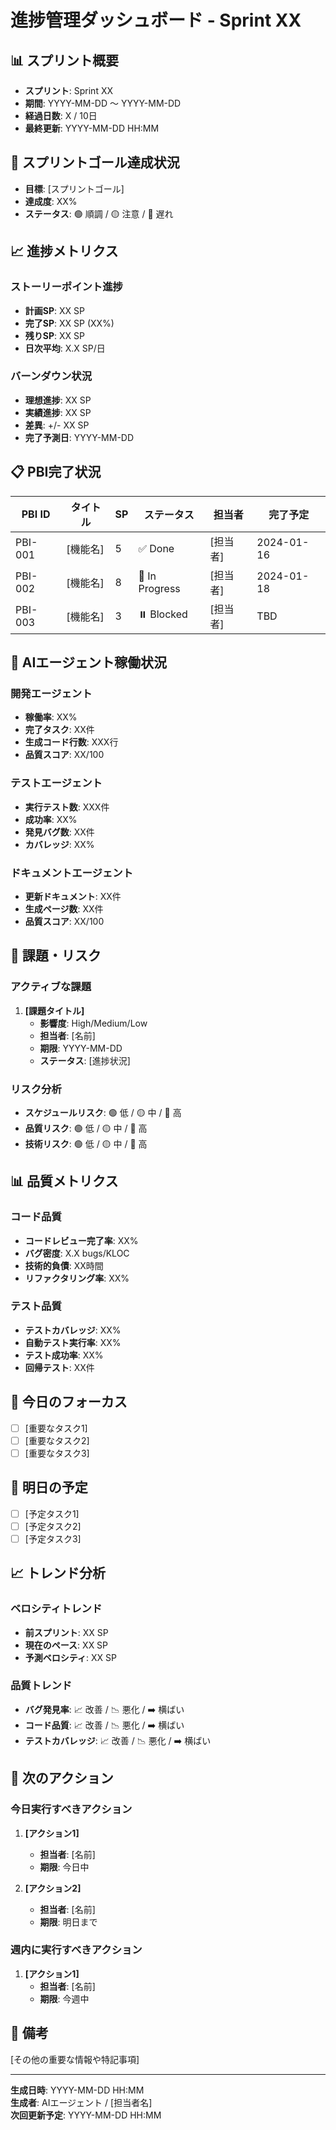 # 進捗管理ダッシュボード - Sprint XX

## 📊 スプリント概要
- **スプリント**: Sprint XX
- **期間**: YYYY-MM-DD ～ YYYY-MM-DD
- **経過日数**: X / 10日
- **最終更新**: YYYY-MM-DD HH:MM

## 🎯 スプリントゴール達成状況
- **目標**: [スプリントゴール]
- **達成度**: XX% 
- **ステータス**: 🟢 順調 / 🟡 注意 / 🔴 遅れ

## 📈 進捗メトリクス

### ストーリーポイント進捗
- **計画SP**: XX SP
- **完了SP**: XX SP (XX%)
- **残りSP**: XX SP
- **日次平均**: X.X SP/日

### バーンダウン状況
- **理想進捗**: XX SP
- **実績進捗**: XX SP
- **差異**: +/- XX SP
- **完了予測日**: YYYY-MM-DD

## 📋 PBI完了状況

| PBI ID | タイトル | SP | ステータス | 担当者 | 完了予定 |
|--------|----------|----|-----------|---------|---------| 
| PBI-001 | [機能名] | 5 | ✅ Done | [担当者] | 2024-01-16 |
| PBI-002 | [機能名] | 8 | 🔄 In Progress | [担当者] | 2024-01-18 |
| PBI-003 | [機能名] | 3 | ⏸️ Blocked | [担当者] | TBD |

## 🤖 AIエージェント稼働状況

### 開発エージェント
- **稼働率**: XX%
- **完了タスク**: XX件
- **生成コード行数**: XXX行
- **品質スコア**: XX/100

### テストエージェント
- **実行テスト数**: XXX件
- **成功率**: XX%
- **発見バグ数**: XX件
- **カバレッジ**: XX%

### ドキュメントエージェント
- **更新ドキュメント**: XX件
- **生成ページ数**: XX件
- **品質スコア**: XX/100

## 🚨 課題・リスク

### アクティブな課題
1. **[課題タイトル]**
   - **影響度**: High/Medium/Low
   - **担当者**: [名前]
   - **期限**: YYYY-MM-DD
   - **ステータス**: [進捗状況]

### リスク分析
- **スケジュールリスク**: 🟢 低 / 🟡 中 / 🔴 高
- **品質リスク**: 🟢 低 / 🟡 中 / 🔴 高
- **技術リスク**: 🟢 低 / 🟡 中 / 🔴 高

## 📊 品質メトリクス

### コード品質
- **コードレビュー完了率**: XX%
- **バグ密度**: X.X bugs/KLOC
- **技術的負債**: XX時間
- **リファクタリング率**: XX%

### テスト品質
- **テストカバレッジ**: XX%
- **自動テスト実行率**: XX%
- **テスト成功率**: XX%
- **回帰テスト**: XX件

## 🎯 今日のフォーカス
- [ ] [重要なタスク1]
- [ ] [重要なタスク2]
- [ ] [重要なタスク3]

## 📅 明日の予定
- [ ] [予定タスク1]
- [ ] [予定タスク2]
- [ ] [予定タスク3]

## 📈 トレンド分析

### ベロシティトレンド
- **前スプリント**: XX SP
- **現在のペース**: XX SP
- **予測ベロシティ**: XX SP

### 品質トレンド
- **バグ発見率**: 📈 改善 / 📉 悪化 / ➡️ 横ばい
- **コード品質**: 📈 改善 / 📉 悪化 / ➡️ 横ばい
- **テストカバレッジ**: 📈 改善 / 📉 悪化 / ➡️ 横ばい

## 🔄 次のアクション

### 今日実行すべきアクション
1. **[アクション1]**
   - **担当者**: [名前]
   - **期限**: 今日中

2. **[アクション2]**
   - **担当者**: [名前]
   - **期限**: 明日まで

### 週内に実行すべきアクション
1. **[アクション1]**
   - **担当者**: [名前]
   - **期限**: 今週中

## 📝 備考
[その他の重要な情報や特記事項]

---
**生成日時**: YYYY-MM-DD HH:MM  
**生成者**: AIエージェント / [担当者名]  
**次回更新予定**: YYYY-MM-DD HH:MM 